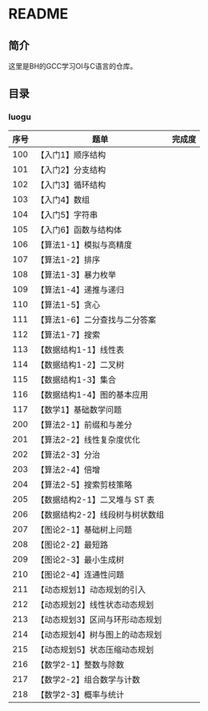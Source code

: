 # README

## 简介

这里是BH的GCC学习OI与C语言的仓库。

## 目录

### luogu


|       序号       | 题单                          |     完成度      |
| ---------------- | ----------------------------- | --------------- |
|        100       |【入门1】顺序结构              |                 |
|        101       |【入门2】分支结构              |                 |
|        102       |【入门3】循环结构              |                 |
|        103       |【入门4】数组                  |                 |
|        104       |【入门5】字符串                |                 |
|        105       |【入门6】函数与结构体          |                 |
|        106       |【算法1-1】模拟与高精度	   |                 |
|        107       |【算法1-2】排序	           |                 |
|        108       |【算法1-3】暴力枚举	           |                 |
|        109       |【算法1-4】递推与递归	   |                 |
|        110       |【算法1-5】贪心	           |                 |
|        111       |【算法1-6】二分查找与二分答案  |                 |
|        112       |【算法1-7】搜索	           |                 |
|        113       |【数据结构1-1】线性表	   |                 |
|        114       |【数据结构1-2】二叉树	   |                 |
|        115       |【数据结构1-3】集合	           |                 |
|        116       |【数据结构1-4】图的基本应用	   |                 |
|        117       |【数学1】基础数学问题	   |                 |
|        200       |【算法2-1】前缀和与差分	   |                 |
|        201       |【算法2-2】线性复杂度优化      |	             |
|        202       |【算法2-3】分治	           |                 |
|        203       |【算法2-4】倍增	           |                 |
|        204       |【算法2-5】搜索剪枝策略	   |                 |
|        205       |【数据结构2-1】二叉堆与 ST 表  |                 |
|        206       |【数据结构2-2】线段树与树状数组|	             |
|        207       |【图论2-1】基础树上问题	   |                 |
|        208       |【图论2-2】最短路	           |                 |
|        209       |【图论2-3】最小生成树	   |                 |
|        210       |【图论2-4】连通性问题	   |                 |
|        211       |【动态规划1】动态规划的引入	   |                 |
|        212       |【动态规划2】线性状态动态规划  |                 |
|        213       |【动态规划3】区间与环形动态规划|	             |
|        214       |【动态规划4】树与图上的动态规划|	             |
|        215       |【动态规划5】状态压缩动态规划  |                 |
|        216       |【数学2-1】整数与除数	   |                 |
|        217       |【数学2-2】组合数学与计数	   |                 |
|        218       |【数学2-3】概率与统计	   |                 |
